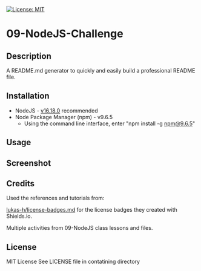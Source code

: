 [![License: MIT](https://img.shields.io/badge/License-MIT-yellow.svg)](https://opensource.org/licenses/MIT)

# 09-NodeJS-Challenge

## Description

A README.md generator to quickly and easily build a professional README file.

## Installation

- NodeJS - [v16.18.0](https://nodejs.org/dist/v16.18.0/node-v16.18.0-x64.msi) recommended
- Node Package Manager (npm) - v9.6.5
  - Using the command line interface, enter "npm install -g npm@9.6.5"

## Usage

## Screenshot

## Credits

Used the references and tutorials from:

[lukas-h/license-badges.md](https://gist.github.com/lukas-h/2a5d00690736b4c3a7ba#file-license-badges-md) for the license badges they created with Shields.io.

Multiple activities from 09-NodeJS class lessons and files.

## License

MIT License
See LICENSE file in contatining directory
